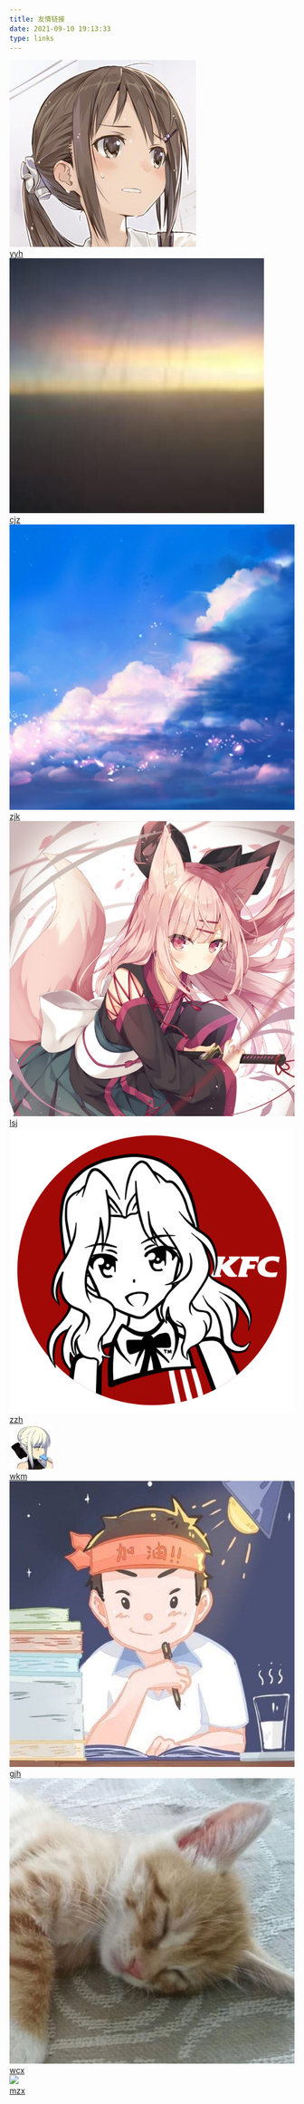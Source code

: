 ```yaml
---
title: 友情链接
date: 2021-09-10 19:13:33
type: links
---
```


<div class="firends-box">
<a href="https://yijan.co/" target="_blank">
<div class="firends-item">
<img src="yyh.png" />
<div class="right">
<div class="top">
    yyh
</div>
<div class="bottom">

</div>
</div>
</div>
</a>

<a href="https://www.cnblogs.com/Juanzhang/" target="_blank">
<div class="firends-item">
<img src="cjz.png" />
<div class="right">
<div class="top">
    cjz
</div>
<div class="bottom">
    
</div>
</div>
</div>
</a>

<a href="https://4182543731.github.io/" target="_blank">
<div class="firends-item">
<img src="zjk.png" />
<div class="right">
<div class="top">
    zjk
</div>
<div class="bottom">
    
</div>
</div>
</div>
</a>

<a href="https://0x131cc05.github.io/" target="_blank">
<div class="firends-item">
<img src="lsj.png" />
<div class="right">
<div class="top">
    lsj
</div>
<div class="bottom">
    
</div>
</div>
</div>
</a>

<a href="https://orzzh.icu/" target="_blank">
<div class="firends-item">
<img src="zzh.png" />
<div class="right">
<div class="top">
    zzh
</div>
<div class="bottom">
    
</div>
</div>
</div>
</a>

<a href="https://blog.blackwhitetony.com/links.html" target="_blank">
<div class="firends-item">
<img src="wkm.png" />
<div class="right">
<div class="top">
    wkm
</div>
<div class="bottom">
    
</div>
</div>
</div>
</a>

<a href="https://www.luogu.com.cn/blog/Talentkk/" target="_blank">
<div class="firends-item">
<img src="gjh.png" />
<div class="right">
<div class="top">
    gjh
</div>
<div class="bottom">
    
</div>
</div>
</div>
</a>

<a href="https://xxeray.gitlab.io/" target="_blank">
<div class="firends-item">
<img src="wcx.svg" />
<div class="right">
<div class="top">
    wcx
</div>
<div class="bottom">
    
</div>
</div>
</div>
</a>

<a href="https://huanyp.cn/" target="_blank">
<div class="firends-item">
<img src="mzx" />
<div class="right">
<div class="top">
    mzx
</div>
<div class="bottom">
    
</div>
</div>
</div>
</a>

</div>